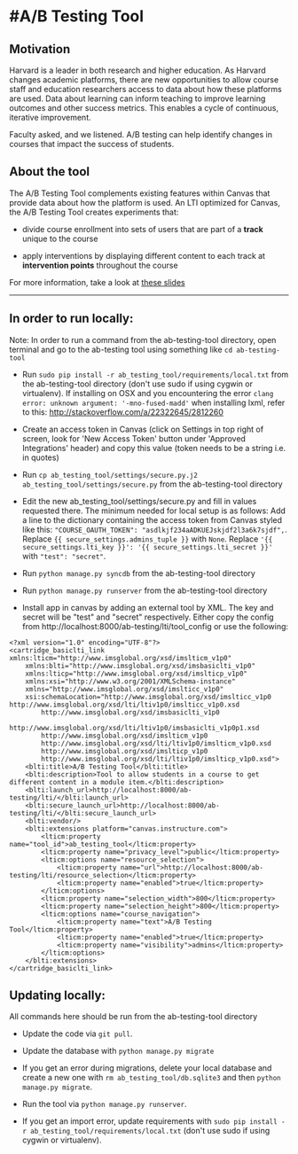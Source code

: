 #A/B Testing Tool
=======================

## Motivation
Harvard is a leader in both research and higher education. As Harvard changes
academic platforms, there are new opportunities to allow course staff and
education researchers access to data about how these platforms are used.
Data about learning can inform teaching to improve learning outcomes and
other success metrics. This enables a cycle of continuous, iterative improvement.

Faculty asked, and we listened. A/B testing can help identify changes in
courses that impact the success of students.

## About the tool
The A/B Testing Tool complements existing features within Canvas that provide
data about how the platform is used. An LTI optimized for Canvas, the A/B Testing Tool creates experiments that:

* divide course enrollment into sets of users that are part of a **track** unique to the course

* apply interventions by displaying different content to each track at
  **intervention points** throughout the course

For more information, take a look at [these slides](https://docs.google.com/a/g.harvard.edu/presentation/d/1Yj5ov_hfg5jryGcwVNKqIRDy12ZYmA6kkSLi24zAZRs)

----------

## In order to run locally:

Note: In order to run a command from the ab-testing-tool directory, open terminal
and go to the ab-testing tool using something like `cd ab-testing-tool`

* Run `sudo pip install -r ab_testing_tool/requirements/local.txt` from the
ab-testing-tool directory (don't use sudo if using cygwin or virtualenv).
If installing on OSX and you encountering the error `clang error: unknown argument: '-mno-fused-madd'`
when installing lxml, refer to this: http://stackoverflow.com/a/22322645/2812260

* Create an access token in Canvas (click on Settings in top right of screen,
  look for 'New Access Token' button under 'Approved Integrations' header)
  and copy this value (token needs to be a string i.e. in quotes)

* Run `cp ab_testing_tool/settings/secure.py.j2 ab_testing_tool/settings/secure.py`
  from the ab-testing-tool directory

* Edit the new ab_testing_tool/settings/secure.py and fill in values requested there.
  The minimum needed for local setup is as follows:
  Add a line to the dictionary containing the access token from Canvas styled like this:
  `"COURSE_OAUTH_TOKEN": "asdlkjf234aADKUEJskjdf2l3a6k7sjdf",`.
  Replace `{{ secure_settings.admins_tuple }}` with `None`.
  Replace `'{{ secure_settings.lti_key }}': '{{ secure_settings.lti_secret }}'`
  with `"test": "secret"`.

* Run `python manage.py syncdb` from the ab-testing-tool directory

* Run `python manage.py runserver` from the ab-testing-tool directory

* Install app in canvas by adding an external tool by XML.  The key and secret
  will be "test" and "secret" respectively.  Either copy the config from
  http://localhost:8000/ab-testing/lti/tool_config or use the following:

```
<?xml version="1.0" encoding="UTF-8"?>
<cartridge_basiclti_link xmlns:lticm="http://www.imsglobal.org/xsd/imslticm_v1p0"
    xmlns:blti="http://www.imsglobal.org/xsd/imsbasiclti_v1p0"
    xmlns:lticp="http://www.imsglobal.org/xsd/imslticp_v1p0"
    xmlns:xsi="http://www.w3.org/2001/XMLSchema-instance"
    xmlns="http://www.imsglobal.org/xsd/imslticc_v1p0"
    xsi:schemaLocation="http://www.imsglobal.org/xsd/imslticc_v1p0 http://www.imsglobal.org/xsd/lti/ltiv1p0/imslticc_v1p0.xsd
        http://www.imsglobal.org/xsd/imsbasiclti_v1p0
        http://www.imsglobal.org/xsd/lti/ltiv1p0/imsbasiclti_v1p0p1.xsd
        http://www.imsglobal.org/xsd/imslticm_v1p0
        http://www.imsglobal.org/xsd/lti/ltiv1p0/imslticm_v1p0.xsd
        http://www.imsglobal.org/xsd/imslticp_v1p0
        http://www.imsglobal.org/xsd/lti/ltiv1p0/imslticp_v1p0.xsd">
    <blti:title>A/B Testing Tool</blti:title>
    <blti:description>Tool to allow students in a course to get different content in a module item.</blti:description>
    <blti:launch_url>http://localhost:8000/ab-testing/lti/</blti:launch_url>
    <blti:secure_launch_url>http://localhost:8000/ab-testing/lti/</blti:secure_launch_url>
    <blti:vendor/>
    <blti:extensions platform="canvas.instructure.com">
        <lticm:property name="tool_id">ab_testing_tool</lticm:property>
        <lticm:property name="privacy_level">public</lticm:property>
        <lticm:options name="resource_selection">
            <lticm:property name="url">http://localhost:8000/ab-testing/lti/resource_selection</lticm:property>
            <lticm:property name="enabled">true</lticm:property>
        </lticm:options>
        <lticm:property name="selection_width">800</lticm:property>
        <lticm:property name="selection_height">800</lticm:property>
        <lticm:options name="course_navigation">
            <lticm:property name="text">A/B Testing Tool</lticm:property>
            <lticm:property name="enabled">true</lticm:property>
            <lticm:property name="visibility">admins</lticm:property>
        </lticm:options>
    </blti:extensions>
</cartridge_basiclti_link>
```


## Updating locally:

All commands here should be run from the ab-testing-tool directory

* Update the code via `git pull`.

* Update the database with `python manage.py migrate`

* If you get an error during migrations, delete your local database and create
  a new one with `rm ab_testing_tool/db.sqlite3` and then `python manage.py migrate`.

* Run the tool via `python manage.py runserver`.

* If you get an import error, update requirements with 
  `sudo pip install -r ab_testing_tool/requirements/local.txt`
  (don't use sudo if using cygwin or virtualenv).
